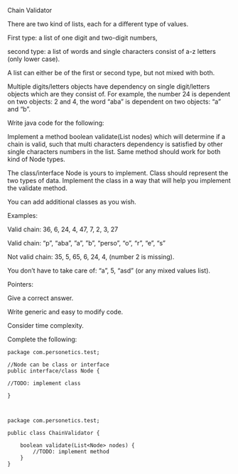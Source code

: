 Chain Validator 

 

There are two kind of lists, each for a different type of values.  

First type: a list of one digit and two-digit numbers, 

second type: a list of words and single characters consist of a-z letters (only lower case).  

A list can either be of the first or second type, but not mixed with both. 

 

Multiple digits/letters objects have dependency on single digit/letters objects which are they consist of. For example, the number 24 is dependent on two objects: 2 and 4, the word “aba” is dependent on two objects: “a” and “b”.  

 

Write java code for the following: 

Implement a method boolean validate(List<Node> nodes) which will determine if a chain is valid, such that multi characters dependency is satisfied by other single characters numbers in the list. Same method should work for both kind of Node types. 

 

The class/interface Node is yours to implement. Class should represent the two types of data. Implement the class in a way that will help you implement the validate method.  

 

You can add additional classes as you wish.  

 

Examples: 

Valid chain: 36, 6, 24, 4, 47, 7, 2, 3, 27    

Valid chain: “p”, “aba”, ”a”, ”b”, “perso”, “o”, “r”, “e”, “s” 

Not valid chain: 35, 5, 65, 6, 24, 4, (number 2 is missing).  

You don’t have to take care of: “a”, 5, “asd” (or any mixed values list). 

 

Pointers: 

Give a correct answer. 

Write generic and easy to modify code. 

Consider time complexity.


Complete the following: 

    package com.personetics.test; 
    
    //Node can be class or interface 
    public interface/class Node { 
    
    //TODO: implement class 
    
    } 
    
     
    
    package com.personetics.test; 
     
    public class ChainValidator { 
     
        boolean validate(List<Node> nodes) { 
            //TODO: implement method 
        } 
    } 

